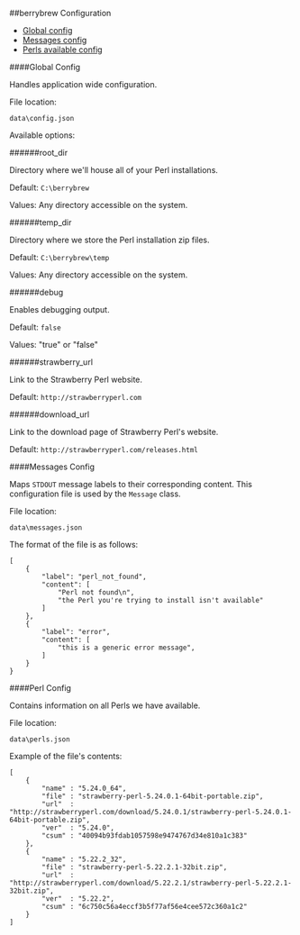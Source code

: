 ##berrybrew Configuration

- [Global config](#global-config)
- [Messages config](#messages-config)
- [Perls available config](#perl-config)

####Global Config

Handles application wide configuration.

File location:

    data\config.json

Available options:

######root_dir

Directory where we'll house all of your Perl installations. 

Default: `C:\berrybrew`

Values: Any directory accessible on the system.

######temp_dir

Directory where we store the Perl installation zip files.

Default: `C:\berrybrew\temp`

Values: Any directory accessible on the system.

######debug

Enables debugging output.

Default: `false`

Values: "true" or "false"

######strawberry_url

Link to the Strawberry Perl website.

Default: `http://strawberryperl.com`

######download_url

Link to the download page of Strawberry Perl's website.

Default: `http://strawberryperl.com/releases.html`

####Messages Config

Maps `STDOUT` message labels to their corresponding content. This configuration file is used by the `Message` class.

File location:

    data\messages.json

The format of the file is as follows:

    [
        {
            "label": "perl_not_found",
            "content": [
                "Perl not found\n",
                "the Perl you're trying to install isn't available"
            ]
        },
        {
            "label": "error",
            "content": [
                "this is a generic error message",
            ]
        }
    }

####Perl Config

Contains information on all Perls we have available.

File location:

    data\perls.json

Example of the file's contents:

    [
        {
            "name" : "5.24.0_64",
            "file" : "strawberry-perl-5.24.0.1-64bit-portable.zip",
            "url"  : "http://strawberryperl.com/download/5.24.0.1/strawberry-perl-5.24.0.1-64bit-portable.zip",
            "ver"  : "5.24.0",
            "csum" : "40094b93fdab1057598e9474767d34e810a1c383"
        },
        {
            "name" : "5.22.2_32",
            "file" : "strawberry-perl-5.22.2.1-32bit.zip",
            "url"  : "http://strawberryperl.com/download/5.22.2.1/strawberry-perl-5.22.2.1-32bit.zip",
            "ver"  : "5.22.2",
            "csum" : "6c750c56a4eccf3b5f77af56e4cee572c360a1c2"
        }
    ]
